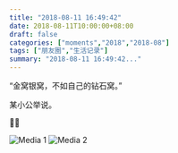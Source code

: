 ```yaml
---
title: "2018-08-11 16:49:42"
date: 2018-08-11T10:00:00+08:00
draft: false
categories: ["moments","2018","2018-08"]
tags: ["朋友圈","生活记录"]
summary: "2018-08-11 16:49:42..."
---
```


“金窝银窝，不如自己的钻石窝。”

某小公举说。

👸🏻

![Media 1](/Moments/photos/2018-08-11/201808111649420.jpg)
![Media 2](/Moments/photos/2018-08-11/201808111649421.jpg)


